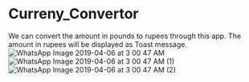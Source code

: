 # Curreny_Convertor
We can convert the amount in pounds to rupees through this app. The amount in rupees will be displayed as Toast message.
<br />
![WhatsApp Image 2019-04-06 at 3 00 47 AM](https://user-images.githubusercontent.com/43893611/55658006-d1469000-5819-11e9-9329-2b048d798abf.jpeg)
<br />
![WhatsApp Image 2019-04-06 at 3 00 47 AM (1)](https://user-images.githubusercontent.com/43893611/55658037-dd325200-5819-11e9-80fe-09743abdf8fc.jpeg)
<br />
![WhatsApp Image 2019-04-06 at 3 00 47 AM (2)](https://user-images.githubusercontent.com/43893611/55658031-db688e80-5819-11e9-91ce-aba30deb5d71.jpeg)
<br />

